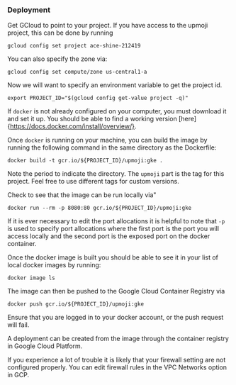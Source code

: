 ### Deployment
 Get GCloud to point to your project. If you have access to the upmoji project, this can be done by running
 ```
 gcloud config set project ace-shine-212419
 ```

 You can also specify the zone via:
 ```
 gcloud config set compute/zone us-central1-a
 ```

 Now we will want to specify an environment variable to get the project id.
 ```
 export PROJECT_ID="$(gcloud config get-value project -q)"
 ```

If `docker` is not already configured on your computer, you must download it and set it up. You should be able to find a working version [here]{https://docs.docker.com/install/overview/}.

Once `docker` is running on your machine, you can build the image by running the following command in the same directory as the Dockerfile:
```
docker build -t gcr.io/${PROJECT_ID}/upmoji:gke .
```
Note the period to indicate the directory. The `upmoji` part is the tag for this project. Feel free to use different tags for custom versions.

Check to see that the image can be run locally via"
```
docker run --rm -p 8080:80 gcr.io/${PROJECT_ID}/upmoji:gke
```
If it is ever necessary to edit the port allocations it is helpful to note that `-p` is used to specify port allocations where the first port is the port you will access locally and the second port is the exposed port on the docker container.

Once the docker image is built you should be able to see it in your list of local docker images by running:
```
docker image ls
```

The image can then be pushed to the Google Cloud Container Registry via
```
docker push gcr.io/${PROJECT_ID}/upmoji:gke
```

Ensure that you are logged in to your docker account, or the push request will fail.

A deployment can be created from the image through the container registry in Google Cloud Platform.

If you experience a lot of trouble it is likely that your firewall setting are not configured properly. You can edit firewall rules in the VPC Networks option in GCP.
